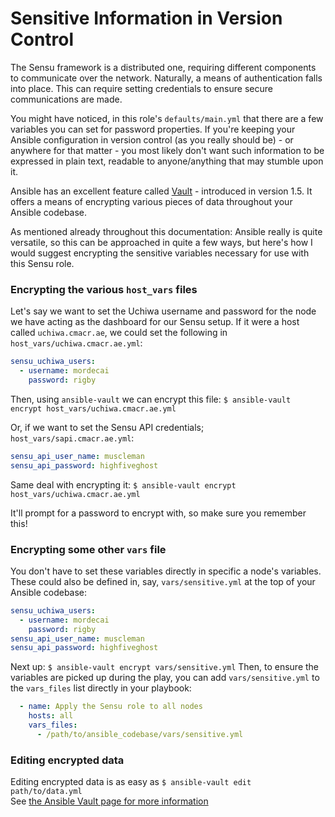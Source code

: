 # Sensitive Information in Version Control
The Sensu framework is a distributed one, requiring different components to communicate over the network.
Naturally, a means of authentication falls into place. This can require setting credentials to ensure secure communications are made.

You might have noticed, in this role's `defaults/main.yml` that there are a few variables you can set for password properties.
If you're keeping your Ansible configuration in version control (as you really should be) - or anywhere for that matter - you most likely don't want such information to be expressed in plain text, readable to anyone/anything that may stumble upon it.

Ansible has an excellent feature called [Vault](http://docs.ansible.com/playbooks_vault.html) - introduced in version 1.5.
It offers a means of encrypting various pieces of data throughout your Ansible codebase.

As mentioned already throughout this documentation: Ansible really is quite versatile, so this can be approached in quite a few ways, but here's how I would suggest encrypting the sensitive variables necessary for use with this Sensu role.

### Encrypting the various `host_vars` files
Let's say we want to set the Uchiwa username and password for the node we have acting as the dashboard for our Sensu setup.
If it were a host called `uchiwa.cmacr.ae`, we could set the following in `host_vars/uchiwa.cmacr.ae.yml`:
``` yaml
sensu_uchiwa_users:
  - username: mordecai
    password: rigby
```
Then, using `ansible-vault` we can encrypt this file: `$ ansible-vault encrypt host_vars/uchiwa.cmacr.ae.yml`

Or, if we want to set the Sensu API credentials; `host_vars/sapi.cmacr.ae.yml`:
``` yaml
sensu_api_user_name: muscleman
sensu_api_password: highfiveghost
```
Same deal with encrypting it: `$ ansible-vault encrypt host_vars/uchiwa.cmacr.ae.yml`

It'll prompt for a password to encrypt with, so make sure you remember this!

### Encrypting some other `vars` file
You don't have to set these variables directly in specific a node's variables.
These could also be defined in, say, `vars/sensitive.yml` at the top of your Ansible codebase:

``` yaml
sensu_uchiwa_users:
  - username: mordecai
    password: rigby
sensu_api_user_name: muscleman
sensu_api_password: highfiveghost
```
Next up: `$ ansible-vault encrypt vars/sensitive.yml`
Then, to ensure the variables are picked up during the play, you can add `vars/sensitive.yml` to the `vars_files` list directly in your playbook:
``` yaml
  - name: Apply the Sensu role to all nodes
    hosts: all
    vars_files:
      - /path/to/ansible_codebase/vars/sensitive.yml
```

### Editing encrypted data
Editing encrypted data is as easy as `$ ansible-vault edit path/to/data.yml`  
See [the Ansible Vault page for more information](http://docs.ansible.com/playbooks_vault.html)

